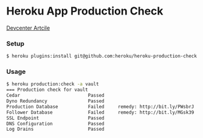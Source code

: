 # Heroku App Production Check

[Devcenter Artcile](https://devcenter.heroku.com/articles/maximizing-availability)

### Setup

```bash
$ heroku plugins:install git@github.com:heroku/heroku-production-check.git
```

### Usage

```bash
$ heroku production:check -a vault
=== Production check for vault
Cedar                         Passed
Dyno Redundancy               Passed
Production Database           Failed 	 remedy: http://bit.ly/PWsbrJ
Follower Database             Failed 	 remedy: http://bit.ly/MGsk39
SSL Endpoint                  Passed
DNS Configuration             Passed
Log Drains                    Passed
```
